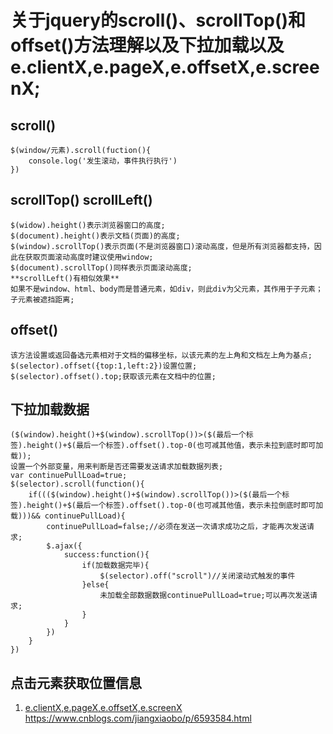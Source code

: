 # 关于jquery的scroll()、scrollTop()和offset()方法理解以及下拉加载以及e.clientX,e.pageX,e.offsetX,e.screenX;

## scroll()
```
$(window/元素).scroll(fuction(){
    console.log('发生滚动，事件执行执行')
})
```
## scrollTop() scrollLeft()
```
$(widow).height()表示浏览器窗口的高度;
$(document).height()表示文档(页面)的高度;
$(window).scrollTop()表示页面(不是浏览器窗口)滚动高度，但是所有浏览器都支持，因此在获取页面滚动高度时建议使用window;
$(document).scrollTop()同样表示页面滚动高度;
**scrollLeft()有相似效果**
如果不是window、html、body而是普通元素，如div，则此div为父元素，其作用于子元素；子元素被遮挡距离;
```
## offset()
```
该方法设置或返回备选元素相对于文档的偏移坐标，以该元素的左上角和文档左上角为基点;
$(selector).offset({top:1,left:2})设置位置;
$(selector).offset().top;获取该元素在文档中的位置;
```
## 下拉加载数据
```
($(window).height()+$(window).scrollTop())>($(最后一个标签).height()+$(最后一个标签).offset().top-0(也可减其他值，表示未拉到底时即可加载));
设置一个外部变量，用来判断是否还需要发送请求加载数据列表;
var continuePullLoad=true;
$(selector).scroll(function(){
    if((($(window).height()+$(window).scrollTop())>($(最后一个标签).height()+$(最后一个标签).offset().top-0(也可减其他值，表示未拉倒底时即可加载)))&& continuePullLoad){
        continuePullLoad=false;//必须在发送一次请求成功之后，才能再次发送请求;
        $.ajax({
            success:function(){
                if(加载数据完毕){
                    $(selector).off("scroll")//关闭滚动式触发的事件
                }else{
                    未加载全部数据数据continuePullLoad=true;可以再次发送请求;
                }
            }
        })
    }
})
```
## 点击元素获取位置信息
1. [e.clientX,e.pageX,e.offsetX,e.screenX](https://www.cnblogs.com/jiangxiaobo/p/6593584.html) https://www.cnblogs.com/jiangxiaobo/p/6593584.html